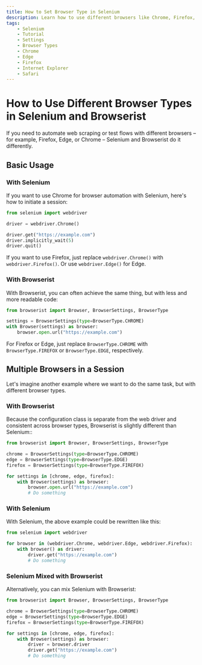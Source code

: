 ```yaml
---
title: How to Set Browser Type in Selenium
description: Learn how to use different browsers like Chrome, Firefox, Edge in Selenium. Or use the Browserist extension that makes the configuration even easier. Includes code examples for beginners and advanced users.
tags:
    - Selenium
    - Tutorial
    - Settings
    - Browser Types
    - Chrome
    - Edge
    - Firefox
    - Internet Explorer
    - Safari
---
```


# How to Use Different Browser Types in Selenium and Browserist
If you need to automate web scraping or test flows with different browsers – for example, Firefox, Edge, or Chrome – Selenium and Browserist do it differently.

## Basic Usage
### With Selenium
If you want to use Chrome for browser automation with Selenium, here's how to initiate a session:

```python linenums="1"
from selenium import webdriver

driver = webdriver.Chrome()

driver.get("https://example.com")
driver.implicitly_wait(5)
driver.quit()
```

If you want to use Firefox, just replace `webdriver.Chrome()` with `webdriver.Firefox()`. Or use `webdriver.Edge()` for Edge.

### With Browserist
With Browserist, you can often achieve the same thing, but with less and more readable code:

```python linenums="1"
from browserist import Browser, BrowserSettings, BrowserType

settings = BrowserSettings(type=BrowserType.CHROME)
with Browser(settings) as browser:
    browser.open.url("https://example.com")
```

For Firefox or Edge, just replace `BrowserType.CHROME` with `BrowserType.FIREFOX` or `BrowserType.EDGE`, respectively.

## Multiple Browsers in a Session
Let's imagine another example where we want to do the same task, but with different browser types.

### With Browserist
Because the configuration class is separate from the web driver and consistent across browser types, Browserist is slightly different than Selenium::

```python linenums="1"
from browserist import Browser, BrowserSettings, BrowserType

chrome = BrowserSettings(type=BrowserType.CHROME)
edge = BrowserSettings(type=BrowserType.EDGE)
firefox = BrowserSettings(type=BrowserType.FIREFOX)

for settings in [chrome, edge, firefox]:
    with Browser(settings) as browser:
        browser.open.url("https://example.com")
        # Do something
```

### With Selenium
With Selenium, the above example could be rewritten like this:

```python linenums="1"
from selenium import webdriver

for browser in (webdriver.Chrome, webdriver.Edge, webdriver.Firefox):
    with browser() as driver:
        driver.get("https://example.com")
        # Do something
```

### Selenium Mixed with Browserist
Alternatively, you can mix Selenium with Browserist:

```python linenums="1"
from browserist import Browser, BrowserSettings, BrowserType

chrome = BrowserSettings(type=BrowserType.CHROME)
edge = BrowserSettings(type=BrowserType.EDGE)
firefox = BrowserSettings(type=BrowserType.FIREFOX)

for settings in [chrome, edge, firefox]:
    with Browser(settings) as browser:
        driver = browser.driver
        driver.get("https://example.com")
        # Do something
```
